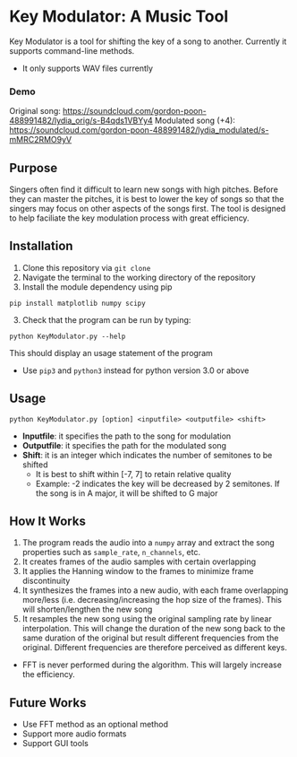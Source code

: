 # Key Modulator: A Music Tool
Key Modulator is a tool for shifting the key of a song to another. Currently it supports command-line methods.

* It only supports WAV files currently

### Demo
Original song: https://soundcloud.com/gordon-poon-488991482/lydia_orig/s-B4qds1VBYy4
Modulated song (+4): https://soundcloud.com/gordon-poon-488991482/lydia_modulated/s-mMRC2RMO9yV

## Purpose
Singers often find it difficult to learn new songs with high pitches. Before they can master the pitches, it is best to 
lower the key of songs so that the singers may focus on other aspects of the songs first. The tool is designed to help 
faciliate the key modulation process with great efficiency.

## Installation
1) Clone this repository via `git clone`
2) Navigate the terminal to the working directory of the repository
3) Install the module dependency using pip

```
pip install matplotlib numpy scipy
```

3) Check that the program can be run by typing:

```
python KeyModulator.py --help
``` 
    
   This should display an usage statement of the program
    
* Use `pip3` and `python3` instead for python version 3.0 or above
    
## Usage

```
python KeyModulator.py [option] <inputfile> <outputfile> <shift>
```

* **Inputfile**: it specifies the path to the song for modulation
* **Outputfile**: it specifies the path for the modulated song
* **Shift**: it is an integer which indicates the number of semitones to be shifted
    * It is best to shift within [-7, 7] to retain relative quality
    * Example: -2 indicates the key will be decreased by 2 semitones. If the song is in A major, it will be shifted to G 
    major
    
## How It Works
1. The program reads the audio into a `numpy` array and extract the song properties such as `sample_rate`, `n_channels`, 
    etc.
2. It creates frames of the audio samples with certain overlapping
3. It applies the Hanning window to the frames to minimize frame discontinuity
4. It synthesizes the frames into a new audio, with each frame overlapping more/less (i.e. decreasing/increasing the hop
    size of the frames). This will shorten/lengthen the new song
5. It resamples the new song using the original sampling rate by linear interpolation. This will change the duration of 
    the new song back to the same duration of the original but result different frequencies from the original. Different
    frequencies are therefore perceived as different keys.
    
* FFT is never performed during the algorithm. This will largely increase the efficiency. 
    
## Future Works
* Use FFT method as an optional method
* Support more audio formats
* Support GUI tools
  
